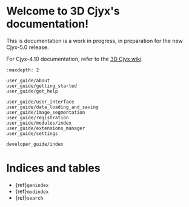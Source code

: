 # Welcome to 3D Cjyx's documentation!

This is documentation is a work in progress, in preparation for the new Cjyx-5.0 release.

For Cjyx-4.10 documentation, refer to the [3D Cjyx wiki](https://www.slicer.org/wiki/Documentation/4.10).

```{toctree}
:maxdepth: 2

user_guide/about
user_guide/getting_started
user_guide/get_help

user_guide/user_interface
user_guide/data_loading_and_saving
user_guide/image_segmentation
user_guide/registration
user_guide/modules/index
user_guide/extensions_manager
user_guide/settings

developer_guide/index
```

Indices and tables
==================

* {ref}`genindex`
* {ref}`modindex`
* {ref}`search`
